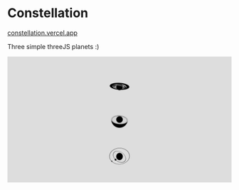 # Constellation

[constellation.vercel.app](https://constellation-kappa.vercel.app)

Three simple threeJS planets :)

![screen](/constellation.png?raw=true "constellation")